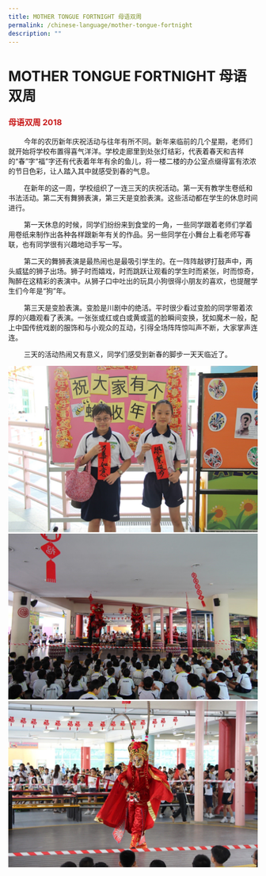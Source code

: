 ```yaml
---
title: MOTHER TONGUE FORTNIGHT 母语双周
permalink: /chinese-language/mother-tongue-fortnight
description: ""
---
```

MOTHER TONGUE FORTNIGHT 母语双周
============================

### <span style = "color: #c81b1b"> <b>母语双周 2018</b> </span>

        今年的农历新年庆祝活动与往年有所不同。新年来临前的几个星期，老师们就开始将学校布置得喜气洋洋。学校走廊里到处张灯结彩，代表着春天和吉祥的“春”字“福”字还有代表着年年有余的鱼儿，将一楼二楼的办公室点缀得富有浓浓的节日色彩，让人踏入其中就感受到春的气息。  
  
        在新年的这一周，学校组织了一连三天的庆祝活动。第一天有教学生卷纸和书法活动。第二天有舞狮表演，第三天是变脸表演。这些活动都在学生的休息时间进行。  
  
        第一天休息的时候，同学们纷纷来到食堂的一角，一些同学跟着老师们学着用卷纸来制作出各种各样跟新年有关的作品。另一些同学在小舞台上看老师写春联，也有同学很有兴趣地动手写一写。  
  
        第二天的舞狮表演是最热闹也是最吸引学生的。在一阵阵敲锣打鼓声中，两头威猛的狮子出场。狮子时而嬉戏，时而跳跃让观看的学生时而紧张，时而惊奇，陶醉在这精彩的表演中。从狮子口中吐出的玩具小狗很得小朋友的喜欢，也提醒学生们今年是“狗”年。  
  
        第三天是变脸表演。变脸是川剧中的绝活。平时很少看过变脸的同学带着浓厚的兴趣观看了表演。一张张或红或白或黄或蓝的脸瞬间变换，犹如魔术一般，配上中国传统戏剧的服饰和与小观众的互动，引得全场阵阵惊叫声不断，大家掌声连连。  
  
        三天的活动热闹又有意义，同学们感受到新春的脚步一天天临近了。
				
![](/images/JWPS%20LEARNING%20EXPERIENCE/Mother%20Tongue/Chinese%20Language/Mother%20Tongue%20Fortnight/1_mtf.jpg)
![](/images/JWPS%20LEARNING%20EXPERIENCE/Mother%20Tongue/Chinese%20Language/Mother%20Tongue%20Fortnight/2_mtf.jpg)
![](/images/JWPS%20LEARNING%20EXPERIENCE/Mother%20Tongue/Chinese%20Language/Mother%20Tongue%20Fortnight/3_mtf.jpg)